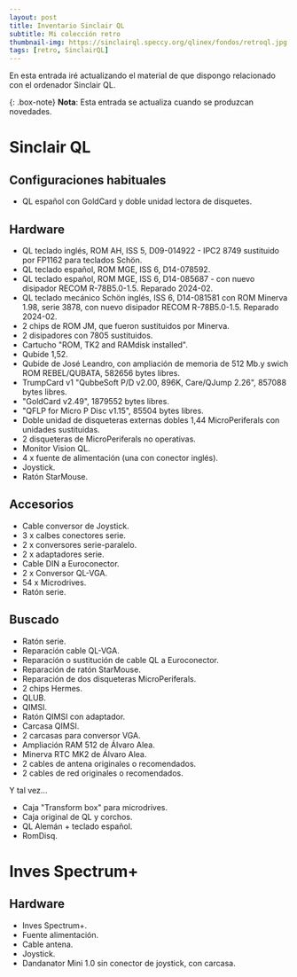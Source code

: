 ```yaml
---
layout: post
title: Inventario Sinclair QL
subtitle: Mi colección retro
thumbnail-img: https://sinclairql.speccy.org/qlinex/fondos/retroql.jpg
tags: [retro, SinclairQL]
---
```

En esta entrada iré actualizando el material de que dispongo relacionado con el ordenador Sinclair QL.

{: .box-note}
**Nota**: Esta entrada se actualiza cuando se produzcan novedades.

# Sinclair QL

## Configuraciones habituales

- QL español con GoldCard y doble unidad lectora de disquetes.

## Hardware

- QL teclado inglés, ROM AH, ISS 5, D09-014922 - IPC2 8749 sustituido por FP1162 para teclados Schön.
- QL teclado español, ROM MGE, ISS 6, D14-078592.
- QL teclado español, ROM MGE, ISS 6, D14-085687 - con nuevo disipador RECOM R-78B5.0-1.5. Reparado 2024-02.
- QL teclado mecánico Schön inglés, ISS 6, D14-081581 con ROM Minerva 1.98, serie 3878, con nuevo disipador RECOM R-78B5.0-1.5. Reparado 2024-02.
- 2 chips de ROM JM, que fueron sustituidos por Minerva.
- 2 disipadores con 7805 sustituidos.
- Cartucho "ROM, TK2 and RAMdisk installed".
- Qubide 1,52.
- Qubide de José Leandro, con ampliación de memoria de 512 Mb.y swich ROM REBEL/QUBATA, 582656 bytes libres.
- TrumpCard v1 "QubbeSoft P/D v2.00, 896K, Care/QJump 2.26", 857088 bytes libres.
- "GoldCard v2.49", 1879552 bytes libres.
- "QFLP for Micro P Disc v1.15", 85504 bytes libres.
- Doble unidad de disqueteras externas dobles 1,44 MicroPeriferals con unidades sustituidas.
- 2 disqueteras de MicroPeriferals no operativas.
- Monitor Vision QL.
- 4 x fuente de alimentación (una con conector inglés).
- Joystick.
- Ratón StarMouse.

## Accesorios

- Cable conversor de Joystick.
- 3 x calbes conectores serie.
- 2 x conversores serie-paralelo.
- 2 x adaptadores serie.
- Cable DIN a Euroconector.
- 2 x Conversor QL-VGA.
- 54 x Microdrives.
- Ratón serie.

## Buscado

- Ratón serie.
- Reparación cable QL-VGA.
- Reparación o sustitución de cable QL a Euroconector.
- Reparación de ratón StarMouse.
- Reparación de dos disqueteras MicroPeriferals.
- 2 chips Hermes.
- QLUB.
- QIMSI.
- Ratón QIMSI con adaptador.
- Carcasa QIMSI.
- 2 carcasas para conversor VGA.
- Ampliación RAM 512 de Álvaro Alea.
- Minerva RTC MK2 de Álvaro Alea.
- 2 cables de antena originales o recomendados.
- 2 cables de red originales o recomendados.

Y tal vez...
- Caja "Transform box" para microdrives.
- Caja original de QL y corchos.
- QL Alemán + teclado español.
- RomDisq.

# Inves Spectrum+

## Hardware

- Inves Spectrum+.
- Fuente alimentación.
- Cable antena.
- Joystick.
- Dandanator Mini 1.0 sin conector de joystick, con carcasa.








